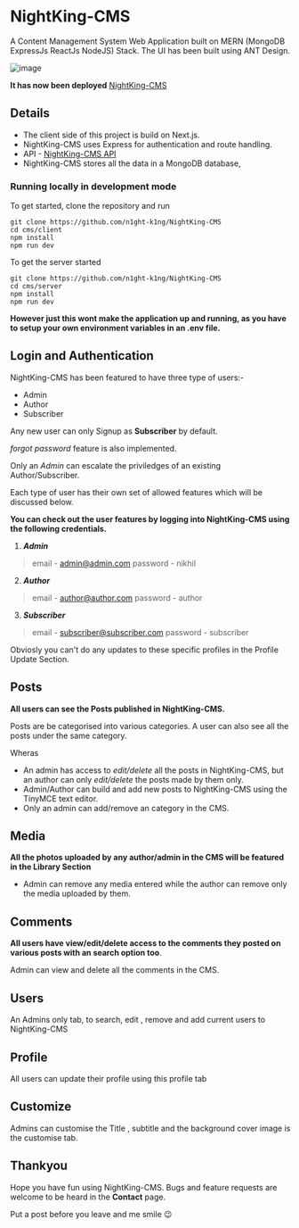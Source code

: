 # NightKing-CMS 

A Content Management System Web Application built on MERN (MongoDB ExpressJs ReactJs NodeJS) Stack. The UI has been built using ANT Design.

![image](https://user-images.githubusercontent.com/77714082/184510047-9005bda6-8bbe-4bac-ad87-8091be58299b.png)




**It has now been deployed**
[NightKing-CMS](https://nightking-cms.netlify.app/)

## Details 


* The client side of this project is build on Next.js.
* NightKing-CMS uses Express for authentication and route handling.
* API - [NightKing-CMS API](https://nightkingcmss.onrender.com/api/)
* NightKing-CMS stores all the data in a MongoDB database,

### Running locally in development mode

To get started, clone the repository and run 

    git clone https://github.com/n1ght-k1ng/NightKing-CMS
    cd cms/client
    npm install
    npm run dev

To get the server started 
```
git clone https://github.com/n1ght-k1ng/NightKing-CMS
cd cms/server
npm install
npm run dev
```
**However just this wont make the application up and running, as you have to setup your own environment variables in an .env file.**  

## Login and Authentication 

NightKing-CMS has been featured to have three type of users:-

* Admin 
* Author 
* Subscriber 

Any new user can only Signup as **Subscriber** by default.
 
*forgot password* feature is also implemented.

Only an *Admin* can escalate the priviledges of an existing Author/Subscriber. 

Each type of user has their own set of allowed features which will be discussed below. 

**You can check out the user features by logging into NightKing-CMS using the following credentials.**

1. ***Admin***
>  email - admin@admin.com
>  password - nikhil
2. ***Author*** 
>  email - author@author.com
>  password - author
3. ***Subscriber***
>  email - subscriber@subscriber.com
>  password - subscriber

Obviosly you can't do any updates to these specific profiles in the Profile Update Section.

## Posts 

**All users can see the Posts published in NightKing-CMS.** 

Posts are be categorised into various categories. A user can also see all the posts under the same category.

Wheras

* An admin has access to *edit/delete* all the posts in NightKing-CMS, but an author can only *edit/delete* the posts made by them only.
* Admin/Author can build and add new posts to NightKing-CMS using the TinyMCE text editor.
* Only an admin can add/remove an category in the CMS.

## Media

**All the photos uploaded by any author/admin in the CMS will be featured in the Library Section**

* Admin can remove any media entered while the author can remove only the media uploaded by them.

## Comments 

**All users have view/edit/delete access to the comments they posted on various posts with an search option too**. 

Admin can view and delete all the comments in the CMS. 

## Users 

An Admins only tab, to search, edit , remove and add current users to NightKing-CMS

## Profile 

All users can update their profile using this profile tab

## Customize 

Admins can customise the Title , subtitle and the background cover image is the customise tab.

## Thankyou 

Hope you have fun using NightKing-CMS. Bugs and feature requests are welcome to be heard in the **Contact** page. 

Put a post before you leave and me smile :wink: 
